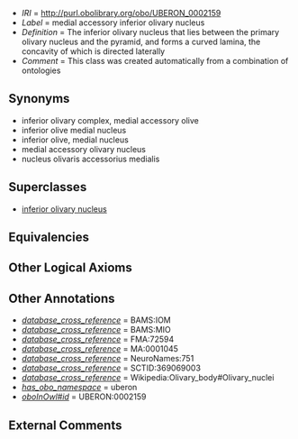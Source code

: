  * *IRI* = http://purl.obolibrary.org/obo/UBERON_0002159
 * *Label* = medial accessory inferior olivary nucleus
 * *Definition* = The inferior olivary nucleus that lies between the primary olivary nucleus and the pyramid, and forms a curved lamina, the concavity of which is directed laterally
 * *Comment* = This class was created automatically from a combination of ontologies

## Synonyms

 * inferior olivary complex, medial accessory olive
 * inferior olive medial nucleus
 * inferior olive, medial nucleus
 * medial accessory olivary nucleus
 * nucleus olivaris accessorius medialis

## Superclasses

 * [inferior olivary nucleus](../../UBERON/44/UBERON_0007244.md)

## Equivalencies


## Other Logical Axioms


## Other Annotations

 * *[database_cross_reference](../../ef/oboInOwl#hasDbXref.md)* = BAMS:IOM
 * *[database_cross_reference](../../ef/oboInOwl#hasDbXref.md)* = BAMS:MIO
 * *[database_cross_reference](../../ef/oboInOwl#hasDbXref.md)* = FMA:72594
 * *[database_cross_reference](../../ef/oboInOwl#hasDbXref.md)* = MA:0001045
 * *[database_cross_reference](../../ef/oboInOwl#hasDbXref.md)* = NeuroNames:751
 * *[database_cross_reference](../../ef/oboInOwl#hasDbXref.md)* = SCTID:369069003
 * *[database_cross_reference](../../ef/oboInOwl#hasDbXref.md)* = Wikipedia:Olivary_body#Olivary_nuclei
 * *[has_obo_namespace](../../ce/oboInOwl#hasOBONamespace.md)* = uberon
 * *[oboInOwl#id](../../id/oboInOwl#id.md)* = UBERON:0002159

## External Comments

